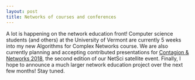 ```yaml
---
layout: post
title: Networks of courses and conferences
---
```


A lot is happening on the network education front! Computer science students (and others) at the University of Vermont are currently 5 weeks into my new Algorithms for Complex Networks course. We are also currently planning and accepting contributed presentations for [Contagion & Networks 2018](https://networkscontagion.github.io/), the second edition of our NetSci satellite event. Finally, I hope to announce a much larger network education project over the next few months! Stay tuned.
